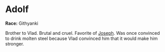 # Adolf

**Race:** Githyanki

Brother to Vlad. Brutal and cruel. Favorite of [Joseph](./Joseph.md). Was once convinced to drink molten steel because Vlad convinced him that it would make him stronger.
